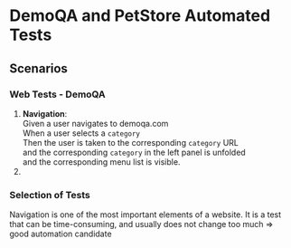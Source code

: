 # DemoQA and PetStore Automated Tests

## Scenarios

### Web Tests - DemoQA

1. **Navigation**: <br>Given a user navigates to demoqa.com<br>When a user selects a `category`<br>Then the user is taken to the corresponding `category` URL<br>and the corresponding `category` in the left panel is unfolded<br>and the corresponding menu list is visible.
1.

### Selection of Tests

Navigation is one of the most important elements of a website. It is a test that can be time-consuming, and usually does not change too much => good automation candidate
